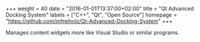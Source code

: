 +++
weight = 40
date = "2016-01-01T13:37:00+02:00"
title = "Qt Advanced Docking System"
labels = ["C++", "Qt", "Open Source"]
homepage = "https://github.com/mfreiholz/Qt-Advanced-Docking-System"
+++

Manages content widgets more like Visual Studio or similar programs.
<!--more-->
